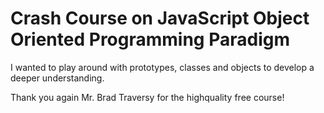 # Crash Course on JavaScript Object Oriented Programming Paradigm 

I wanted to play around with prototypes, classes and objects to develop a deeper understanding.

Thank you again Mr. Brad Traversy for the highquality free course!